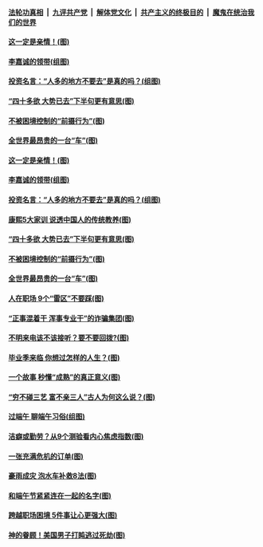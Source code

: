 ####  [法轮功真相](../../../../basic/blob/master/README.md?t=06281231) &nbsp;|&nbsp; [九评共产党](../../../../9ping.md/blob/master/README.md?t=06281231) &nbsp;|&nbsp; [解体党文化](../../../../jtdwh.md/blob/master/README.md?t=06281231)  &nbsp;|&nbsp; [共产主义的终极目的](../../../../gczydzjmd.md/blob/master/README.md?t=06281231) &nbsp;|&nbsp; [魔鬼在统治我们的世界](../../../../mgztzwmdsj.md/blob/master/README.md?t=06281231) 

#### [这一定是亲情！(图)](../pages/p8/937905.md?t=06281231) 

#### [李嘉诚的领带(组图)](../pages/p8/937484.md?t=06281231) 

#### [投资名言：“人多的地方不要去”是真的吗？(组图)](../pages/p8/937855.md?t=06281231) 

#### [“四十多欲 大势已去”下半句更有意思(图)](../pages/p8/937811.md?t=06281231) 

#### [不被困境控制的“前摄行为”(图)](../pages/p8/937145.md?t=06281231) 

#### [全世界最昂贵的一台“车”(图)](../pages/p8/937477.md?t=06281231) 

#### [这一定是亲情！(图)](../pages/p8/937905.md?t=06281231) 

#### [李嘉诚的领带(组图)](../pages/p8/937484.md?t=06281231) 

#### [投资名言：“人多的地方不要去”是真的吗？(组图)](../pages/p8/937855.md?t=06281231) 

#### [康熙5大家训 说透中国人的传统教养(图)](../pages/p8/937696.md?t=06281231) 

#### [“四十多欲 大势已去”下半句更有意思(图)](../pages/p8/937811.md?t=06281231) 

#### [不被困境控制的“前摄行为”(图)](../pages/p8/937145.md?t=06281231) 

#### [全世界最昂贵的一台“车”(图)](../pages/p8/937477.md?t=06281231) 

#### [人在职场 9个“雷区”不要踩(图)](../pages/p8/937766.md?t=06281231) 

#### [“正事混着干 浑事专业干”的诈骗集团(图)](../pages/p8/937732.md?t=06281231) 

#### [不明来电该不该接听？要不要回拨?(图)](../pages/p8/936929.md?t=06281231) 

#### [毕业季来临 你想过怎样的人生？(图)](../pages/p8/937661.md?t=06281231) 

#### [一个故事 秒懂“成熟”的真正意义(图)](../pages/p8/936405.md?t=06281231) 

#### [“穷不碰三艺 富不亲三人”古人为何这么说？(图)](../pages/p8/937602.md?t=06281231) 

#### [过端午 聊端午习俗(组图)](../pages/p8/937246.md?t=06281231) 

#### [洁癖或勤劳？从9个测验看内心焦虑指数(图)](../pages/p8/937558.md?t=06281231) 

#### [一张充满危机的订单(图)](../pages/p8/936981.md?t=06281231) 

#### [豪雨成灾 泡水车补救8法(图)](../pages/p8/937526.md?t=06281231) 

#### [和端午节紧紧连在一起的名字(图)](../pages/p8/937448.md?t=06281231) 

#### [跨越职场困境 5件事让心更强大(图)](../pages/p8/937375.md?t=06281231) 

#### [神的眷顾！美国男子打盹逃过死劫(图)](../pages/p8/936985.md?t=06281231) 

